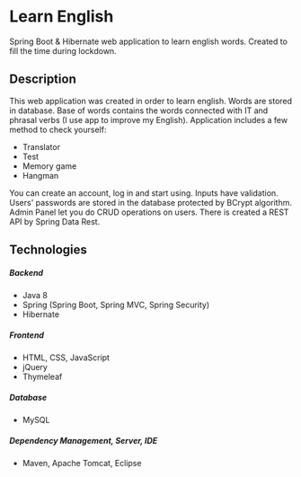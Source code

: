 # Learn English
Spring Boot &amp; Hibernate web application to learn english words. Created to fill the time during lockdown.
## Description
This web application was created in order to learn english.  Words are stored in database. 
Base of words contains the words connected with IT and phrasal verbs (I use app to improve my English).
Application includes a few method to check yourself: 
 * Translator
 * Test
 * Memory game
 * Hangman
 
You can create an account, log in and start using.
Inputs have validation. Users' passwords are stored in the database protected by BCrypt algorithm.
Admin Panel let you do CRUD operations on users. 
There is created a REST API by Spring Data Rest. 

## Technologies
##### Backend
* Java 8 
* Spring (Spring Boot, Spring MVC, Spring Security)
* Hibernate
##### Frontend
* HTML, CSS, JavaScript
* jQuery
* Thymeleaf
##### Database
* MySQL
##### Dependency Management, Server, IDE
* Maven, Apache Tomcat, Eclipse
